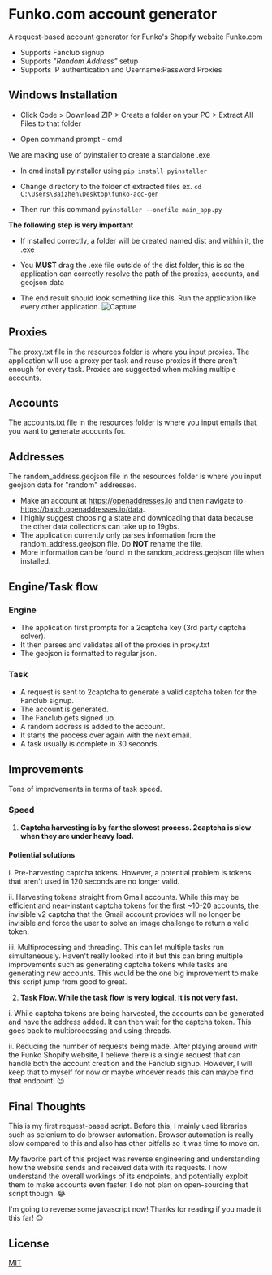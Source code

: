 # Funko.com account generator

A request-based account generator for Funko's Shopify website Funko.com

- Supports Fanclub signup
- Supports *"Random Address"* setup 
- Supports IP authentication and Username:Password Proxies 


## Windows Installation

 - Click Code > Download ZIP > Create a folder on your PC > Extract All Files to that folder

 - Open command prompt - cmd  

We are making use of pyinstaller to create a standalone .exe 

 - In cmd install pyinstaller using ```pip install pyinstaller```

 - Change directory to the folder of extracted files ex. ```cd C:\Users\Baizhen\Desktop\funko-acc-gen```

 - Then run this command ```pyinstaller --onefile main_app.py```
 
**The following step is very important** 

 - If installed correctly, a folder will be created named dist and within it, the .exe

 - You **MUST** drag the .exe file outside of the dist folder, this is so the application can correctly resolve the path of the proxies, accounts, and geojson data
 
 - The end result should look something like this. Run the application like every other application. 
![Capture](https://user-images.githubusercontent.com/62679957/125016171-dde07100-e03e-11eb-9644-da3995e94bfb.PNG)

## Proxies
The proxy.txt file in the resources folder is where you input proxies. The application will use a proxy per task and reuse proxies if there aren't enough for every task. Proxies are suggested when making multiple accounts. 

## Accounts
The accounts.txt file in the resources folder is where you input emails that you want to generate accounts for. 

## Addresses
The random_address.geojson file in the resources folder is where you input geojson data for "random" addresses.
 - Make an account at https://openaddresses.io and then navigate to https://batch.openaddresses.io/data. 
 - I highly suggest choosing a state and downloading that data because the other data collections can take up to 19gbs. 
 - The application currently only parses information from the random_address.geojson file. Do **NOT** rename the file.
 - More information can be found in the random_address.geojson file when installed.

## Engine/Task flow 
### Engine
- The application first prompts for a 2captcha key (3rd party captcha solver).
- It then parses and validates all of the proxies in proxy.txt
- The geojson is formatted to regular json.
### Task
- A request is sent to 2captcha to generate a valid captcha token for the Fanclub signup. 
- The account is generated.
- The Fanclub gets signed up.
- A random address is added to the account.
- It starts the process over again with the next email.
- A task usually is complete in 30 seconds. 

## Improvements 
Tons of improvements in terms of task speed. 

### Speed
1. **Captcha harvesting is by far the slowest process. 2captcha is slow when they are under heavy load.**
#### Potiential solutions
i. Pre-harvesting captcha tokens. However, a potential problem is tokens that aren't used in 120 seconds are no longer valid. 

ii. Harvesting tokens straight from Gmail accounts. While this may be efficient and near-instant captcha tokens for the first ~10-20 accounts, the invisible v2 captcha that the Gmail account provides will no longer be invisible and force the user to solve an image challenge to return a valid token. 

iii. Multiprocessing and threading. This can let multiple tasks run simultaneously. Haven't really looked into it but this can bring multiple improvements such as generating captcha tokens while tasks are generating new accounts. This would be the one big improvement to make this script jump from good to great.

2. **Task Flow. While the task flow is very logical, it is not very fast.**

i. While captcha tokens are being harvested, the accounts can be generated and have the address added. It can then wait for the captcha token. This goes back to multiprocessing and using threads. 

ii. Reducing the number of requests being made. After playing around with the Funko Shopify website, I believe there is a single request that can handle both the account creation and the Fanclub signup. However, I will keep that to myself for now or maybe whoever reads this can maybe find that endpoint! :wink:

## Final Thoughts 

This is my first request-based script. Before this, I mainly used libraries such as selenium to do browser automation. Browser automation is really slow compared to this and also has other pitfalls so it was time to move on. 

My favorite part of this project was reverse engineering and understanding how the website sends and received data with its requests. I now understand the overall workings of its endpoints, and potentially exploit them to make accounts even faster. I do not plan on open-sourcing that script though. :joy:

I'm going to reverse some javascript now! Thanks for reading if you made it this far! :blush:
## License
[MIT](https://choosealicense.com/licenses/mit/)
